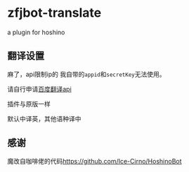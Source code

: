 # zfjbot-translate

a plugin for hoshino

## 翻译设置

麻了，api限制ip的
我自带的`appid`和`secretKey`无法使用。

请自行申请[百度翻译api](https://api.fanyi.baidu.com/api/trans/product/index)

插件与原版一样

默认中译英，其他语种译中

## 感谢

魔改自咖啡佬的代码<https://github.com/Ice-Cirno/HoshinoBot>
